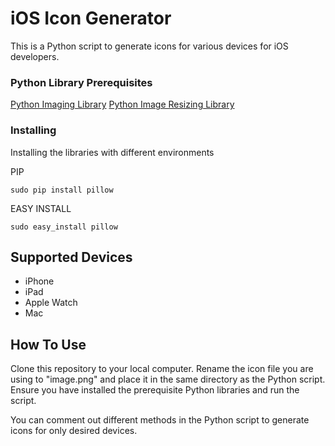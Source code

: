 # iOS Icon Generator

This is a Python script to generate icons for various devices for iOS developers.

### Python Library Prerequisites

[Python Imaging Library](https://pillow.readthedocs.io/)
[Python Image Resizing Library](https://pypi.org/project/python-resize-image)

### Installing

Installing the libraries with different environments

PIP

```
sudo pip install pillow
```

EASY INSTALL

```
sudo easy_install pillow
```

## Supported Devices

* iPhone
* iPad
* Apple Watch
* Mac

## How To Use

Clone this repository to your local computer. Rename the icon file you are using to "image.png" and place it in the same directory as the Python script. Ensure you have installed the prerequisite Python libraries and run the script. 

You can comment out different methods in the Python script to generate icons for only desired devices.
